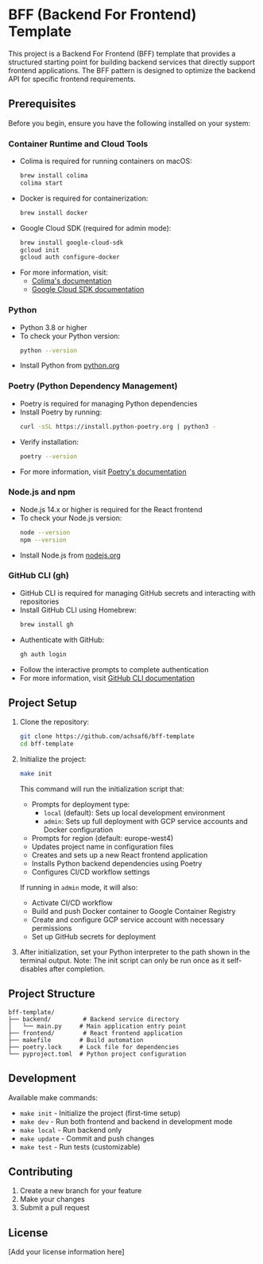 # BFF (Backend For Frontend) Template

This project is a Backend For Frontend (BFF) template that provides a structured starting point for building backend services that directly support frontend applications. The BFF pattern is designed to optimize the backend API for specific frontend requirements.

## Prerequisites

Before you begin, ensure you have the following installed on your system:

### Container Runtime and Cloud Tools
- Colima is required for running containers on macOS:
  ```bash
  brew install colima
  colima start
  ```
- Docker is required for containerization:
  ```bash
  brew install docker
  ```
- Google Cloud SDK (required for admin mode):
  ```bash
  brew install google-cloud-sdk
  gcloud init
  gcloud auth configure-docker
  ```
- For more information, visit:
  - [Colima's documentation](https://github.com/abiosoft/colima)
  - [Google Cloud SDK documentation](https://cloud.google.com/sdk/docs)

### Python
- Python 3.8 or higher
- To check your Python version:
  ```bash
  python --version
  ```
- Install Python from [python.org](https://www.python.org/downloads/)

### Poetry (Python Dependency Management)
- Poetry is required for managing Python dependencies
- Install Poetry by running:
  ```bash
  curl -sSL https://install.python-poetry.org | python3 -
  ```
- Verify installation:
  ```bash
  poetry --version
  ```
- For more information, visit [Poetry's documentation](https://python-poetry.org/docs/)

### Node.js and npm
- Node.js 14.x or higher is required for the React frontend
- To check your Node.js version:
  ```bash
  node --version
  npm --version
  ```
- Install Node.js from [nodejs.org](https://nodejs.org/)

### GitHub CLI (gh)
- GitHub CLI is required for managing GitHub secrets and interacting with repositories
- Install GitHub CLI using Homebrew:
  ```bash
  brew install gh
  ```
- Authenticate with GitHub:
  ```bash
  gh auth login
  ```
- Follow the interactive prompts to complete authentication
- For more information, visit [GitHub CLI documentation](https://cli.github.com/)

## Project Setup

1. Clone the repository:
   ```bash
   git clone https://github.com/achsaf6/bff-template
   cd bff-template
   ```

2. Initialize the project:
   ```bash
   make init
   ```
   This command will run the initialization script that:
   - Prompts for deployment type:
     - `local` (default): Sets up local development environment
     - `admin`: Sets up full deployment with GCP service accounts and Docker configuration
   - Prompts for region (default: europe-west4)
   - Updates project name in configuration files
   - Creates and sets up a new React frontend application
   - Installs Python backend dependencies using Poetry
   - Configures CI/CD workflow settings
   
   If running in `admin` mode, it will also:
   - Activate CI/CD workflow
   - Build and push Docker container to Google Container Registry
   - Create and configure GCP service account with necessary permissions
   - Set up GitHub secrets for deployment

3. After initialization, set your Python interpreter to the path shown in the terminal output.
   Note: The init script can only be run once as it self-disables after completion.

## Project Structure

```
bff-template/
├── backend/         # Backend service directory
│   └── main.py     # Main application entry point
├── frontend/        # React frontend application
├── makefile        # Build automation
├── poetry.lock     # Lock file for dependencies
└── pyproject.toml  # Python project configuration
```

## Development

Available make commands:
- `make init` - Initialize the project (first-time setup)
- `make dev` - Run both frontend and backend in development mode
- `make local` - Run backend only
- `make update` - Commit and push changes
- `make test` - Run tests (customizable)

## Contributing

1. Create a new branch for your feature
2. Make your changes
3. Submit a pull request

## License

[Add your license information here]
